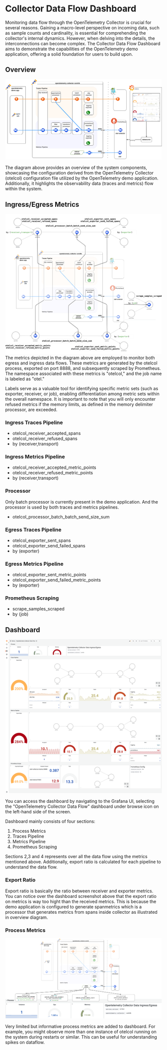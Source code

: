 # Collector Data Flow Dashboard

Monitoring data flow through the OpenTelemetry Collector is crucial for several
reasons. Gaining a macro-level perspective on incoming data, such as sample
counts and cardinality, is essential for comprehending the collector's internal
dynamics. However, when delving into the details, the interconnections can
become complex. The Collector Data Flow Dashboard aims to demonstrate the
capabilities of the OpenTelemetry demo application, offering a solid foundation
for users to build upon.

## Overview

![](screenshots/otelcol-data-flow-overview.png)

The diagram above provides an overview of the system components, showcasing the
configuration derived from the OpenTelemetry Collector (otelcol) configuration
file utilized by the OpenTelemetry demo application. Additionally, it highlights
the observability data (traces and metrics) flow within the system.

## Ingress/Egress Metrics

![](screenshots/otelcol-data-flow-metrics.png)
The metrics depicted in the diagram above are employed to monitor both egress
and ingress data flows. These metrics are generated by the otelcol process,
exported on port 8888, and subsequently scraped by Prometheus. The namespace
associated with these metrics is "otelcol," and the job name is labeled as
"otel."

Labels serve as a valuable tool for identifying specific metric sets (such as
exporter, receiver, or job), enabling differentiation among metric sets within
the overall namespace. It is important to note that you will only encounter
refused metrics if the memory limits, as defined in the memory delimiter
processor, are exceeded.

### Ingress Traces Pipeline

- otelcol_receiver_accepted_spans
- otelcol_receiver_refused_spans
- by (receiver,transport)

### Ingress Metrics Pipeline

- otelcol_receiver_accepted_metric_points
- otelcol_receiver_refused_metric_points
- by (receiver,transport)

### Processor

Only batch processor is currently present in the demo application. And the
processor is used by both traces and metrics pipelines.

- otelcol_processor_batch_batch_send_size_sum

### Egress Traces Pipeline

- otelcol_exporter_sent_spans
- otelcol_exporter_send_failed_spans
- by (exporter)

### Egress Metrics Pipeline

- otelcol_exporter_sent_metric_points
- otelcol_exporter_send_failed_metric_points
- by (exporter)

### Prometheus Scraping

- scrape_samples_scraped
- by (job)

## Dashboard

![](screenshots/otelcol-data-flow-dashboard.png)

You can access the dashboard by navigating to the Grafana UI, selecting the
"OpenTelemetry Collector Data Flow" dashboard under browse icon on the left-hand
side of the screen.

Dashboard mainly consists of four sections:

1. Process Metrics
2. Traces Pipeline
3. Metrics Pipeline
4. Prometheus Scraping

Sections 2,3 and 4 represents over all the data flow using the metrics mentioned
above. Additionally, export ratio is calculated for each pipeline to understand
the data flow.

### Export Ratio

Export ratio is basically the ratio between receiver and exporter metrics. You
can notice over the dashboard screenshot above that the export ratio on metrics
is way too hight than the received metrics. This is because the demo application
is configured to generate spanmetrics which is a processor that generates
metrics from spans inside collector as illustrated in overview diagram.

### Process Metrics

![](screenshots/otelcol-dashbord-process-metrics.png)

Very limited but informative process metrics are added to dashboard. For
example, you might observe more than one instance of otelcol running on the
system during restarts or similar. This can be useful for understanding spikes
on dataflow.
